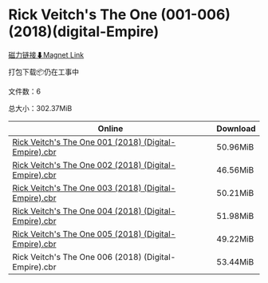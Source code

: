 # Rick Veitch's The One (001-006)(2018)(digital-Empire)

[磁力链接⬇Magnet Link](magnet:?xt=urn:btih:944bb3c8e84bfe1efb16ae5ce404d5093f6ea078&dn=Rick%20Veitch%27s%20The%20One%20%28001-006%29%282018%29%28digital-Empire%29)

打包下载📦仍在工事中

文件数：6

总大小：302.37MiB

Online | Download
--- | ---
[Rick Veitch's The One 001 (2018) (Digital-Empire).cbr](https://github.com/alicewish/markdown/blob/master/comic/Rick-Veitchs-One-001-2018-Digital-Empire-cbr.md) | 50.96MiB
[Rick Veitch's The One 002 (2018) (Digital-Empire).cbr](https://github.com/alicewish/markdown/blob/master/comic/Rick-Veitchs-One-002-2018-Digital-Empire-cbr.md) | 46.56MiB
[Rick Veitch's The One 003 (2018) (Digital-Empire).cbr](https://github.com/alicewish/markdown/blob/master/comic/Rick-Veitchs-One-003-2018-Digital-Empire-cbr.md) | 50.21MiB
[Rick Veitch's The One 004 (2018) (Digital-Empire).cbr](https://github.com/alicewish/markdown/blob/master/comic/Rick-Veitchs-One-004-2018-Digital-Empire-cbr.md) | 51.98MiB
[Rick Veitch's The One 005 (2018) (Digital-Empire).cbr](https://github.com/alicewish/markdown/blob/master/comic/Rick-Veitchs-One-005-2018-Digital-Empire-cbr.md) | 49.22MiB
Rick Veitch's The One 006 (2018) (Digital-Empire).cbr | 53.44MiB